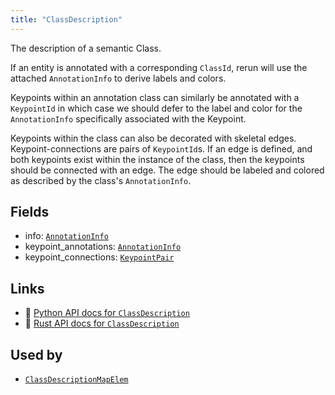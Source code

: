 ```yaml
---
title: "ClassDescription"
---
```


The description of a semantic Class.

If an entity is annotated with a corresponding `ClassId`, rerun will use
the attached `AnnotationInfo` to derive labels and colors.

Keypoints within an annotation class can similarly be annotated with a
`KeypointId` in which case we should defer to the label and color for the
`AnnotationInfo` specifically associated with the Keypoint.

Keypoints within the class can also be decorated with skeletal edges.
Keypoint-connections are pairs of `KeypointId`s. If an edge is
defined, and both keypoints exist within the instance of the class, then the
keypoints should be connected with an edge. The edge should be labeled and
colored as described by the class's `AnnotationInfo`.

## Fields

* info: [`AnnotationInfo`](../datatypes/annotation_info.md)
* keypoint_annotations: [`AnnotationInfo`](../datatypes/annotation_info.md)
* keypoint_connections: [`KeypointPair`](../datatypes/keypoint_pair.md)

## Links
 * 🐍 [Python API docs for `ClassDescription`](https://ref.rerun.io/docs/python/HEAD/package/rerun/datatypes/class_description/)
 * 🦀 [Rust API docs for `ClassDescription`](https://docs.rs/rerun/0.9.0-alpha.6/rerun/datatypes/struct.ClassDescription.html)


## Used by

* [`ClassDescriptionMapElem`](../datatypes/class_description_map_elem.md)

